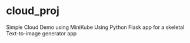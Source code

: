 # cloud_proj
Simple Cloud Demo using MiniKube
Using Python Flask app for a skeletal Text-to-image generator app
